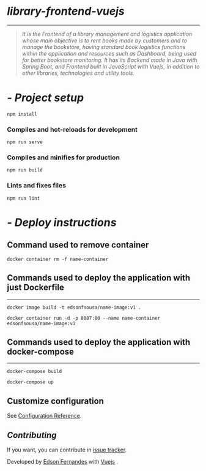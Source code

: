 # _library-frontend-vuejs_

---

> _It is the Frontend of a library management and logistics application whose main objective is to rent books made by customers and to manage the bookstore, having standard book logistics functions within the application and resources such as Dashboard, being used for better bookstore monitoring. It has its Backend made in Java with Spring Boot, and Frontend built in JavaScript with Vuejs, in addition to other libraries, technologies and utility tools._

# _- Project setup_
```
npm install
```

### Compiles and hot-reloads for development
```
npm run serve
```

### Compiles and minifies for production
```
npm run build
```

### Lints and fixes files
```
npm run lint
```

# _- Deploy instructions_

## Command used to remove container

```
docker container rm -f name-container
```

## Commands used to deploy the application with just Dockerfile

---

```
docker image build -t edsonfsousa/name-image:v1 .
```

```
docker container run -d -p 8087:80 --name name-container edsonfsousa/name-image:v1
```

## Commands used to deploy the application with docker-compose

---

```
docker-compose build
```

```
docker-compose up
```

## Customize configuration
See [Configuration Reference](https://cli.vuejs.org/config/).

## _Contributing_
If you want, you can contribute in
[issue tracker](https://github.com/wda-trainee/startuplog-frontend/issues/new/choose).

Developed by
[Edson Fernandes](https://github.com/edsonfsousa) with [Vuejs](https://vuejs.org/) .
